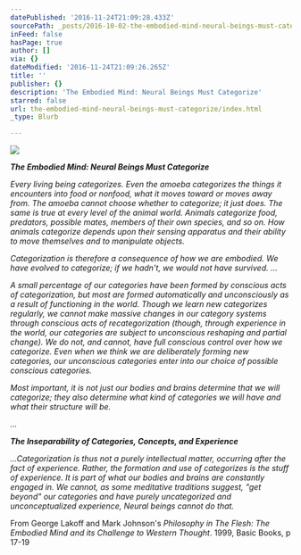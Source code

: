 ```yaml
---
datePublished: '2016-11-24T21:09:28.433Z'
sourcePath: _posts/2016-10-02-the-embodied-mind-neural-beings-must-categorize.md
inFeed: false
hasPage: true
author: []
via: {}
dateModified: '2016-11-24T21:09:26.265Z'
title: ''
publisher: {}
description: 'The Embodied Mind: Neural Beings Must Categorize'
starred: false
url: the-embodied-mind-neural-beings-must-categorize/index.html
_type: Blurb

---
```

![](https://imgflo.herokuapp.com/graph/2b2431f8e7ba7b0/f8967a7d7a3cd3c79a4bb283963b1ed9/croprotate.jpg?cropheight=2560&cropwidth=2055&degrees=0&input=https%3A%2F%2Fthe-grid-user-content.s3-us-west-2.amazonaws.com%2Faeb8f614-70fe-4df0-86ff-85f0bd64424a.jpg&x=0&y=0)

_**The Embodied Mind: Neural Beings Must Categorize**_

_Every living being categorizes. Even the amoeba categorizes the things it encounters into food or nonfood, what it moves toward or moves away from. The amoeba cannot choose whether to categorize; it just does. The same is true at every level of the animal world. Animals categorize food, predators, possible mates, members of their own species, and so on. How animals categorize depends upon their sensing apparatus and their ability to move themselves and to manipulate objects._

_Categorization is therefore a consequence of how we are embodied. We have evolved to categorize; if we hadn't, we would not have survived. ..._

_A small percentage of our categories have been formed by conscious acts of categorization, but most are formed automatically and unconsciously as a result of functioning in the world. Though we learn new categorizes regularly, we cannot make massive changes in our category systems through conscious acts of recategorization (though, through experience in the world, our categories are subject to unconscious reshaping and partial change). We do not, and cannot, have full conscious control over how we categorize. Even when we think we are deliberately forming new categories, our unconscious categories enter into our choice of possible conscious categories._

_Most important, it is not just our bodies and brains determine that we will categorize; they also determine what kind of categories we will have and what their structure will be._

_..._

_**The Inseparability of Categories, Concepts, and Experience**_

_...Categorization is thus not a purely intellectual matter, occurring after the fact of experience. Rather, the formation and use of categorizes is the stuff of experience. It is part of what our bodies and brains are constantly engaged in. We cannot, as some meditative traditions suggest, "get beyond" our categories and have purely uncategorized and unconceptualized experience, Neural beings cannot do that._

From George Lakoff and Mark Johnson's _Philosophy in The Flesh: The Embodied Mind and its Challenge to Western Thought_. 1999, Basic Books, p 17-19